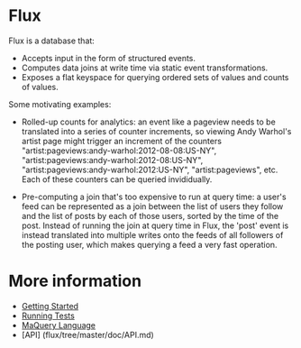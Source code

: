 Flux
====

Flux is a database that: 

* Accepts input in the form of structured events.
* Computes data joins at write time via static event transformations.
* Exposes a flat keyspace for querying ordered sets of values and counts of values.

Some motivating examples:

* Rolled-up counts for analytics: an event like a pageview needs to be translated into a series of counter increments, 
so viewing Andy Warhol's artist page might trigger an increment of the counters "artist:pageviews:andy-warhol:2012-08-08:US-NY", 
"artist:pageviews:andy-warhol:2012-08:US-NY", "artist:pageviews:andy-warhol:2012:US-NY", "artist:pageviews", etc. 
Each of these counters can be queried invididually.

* Pre-computing a join that's too expensive to run at query time: a user's feed can be represented as a join between the 
list of users they follow and the list of posts by each of those users, sorted by the time of the post. Instead of running
the join at query time in Flux, the 'post' event is instead translated into multiple writes onto the feeds of all followers 
of the posting user, which makes querying a feed a very fast operation.

More information
================

* [Getting Started](flux/tree/master/doc/GettingStarted.md)
* [Running Tests](flux/tree/master/doc/RunningTests.md)
* [MaQuery Language](flux/tree/master/doc/MQL.md)
* [API] (flux/tree/master/doc/API.md)